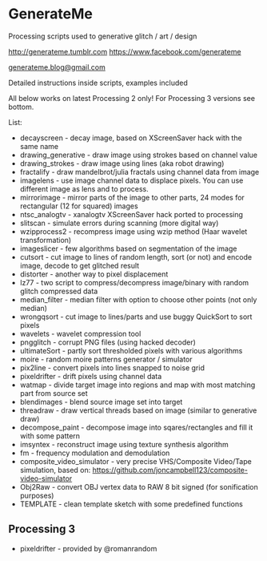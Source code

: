 # GenerateMe
Processing scripts used to generative glitch / art / design

http://generateme.tumblr.com
https://www.facebook.com/generateme

generateme.blog@gmail.com

Detailed instructions inside scripts, examples included

All below works on latest Processing 2 only! For Processing 3 versions see bottom.

List:
  * decayscreen - decay image, based on XScreenSaver hack with the same name
  * drawing_generative - draw image using strokes based on channel value
  * drawing_strokes - draw image using lines (aka robot drawing)
  * fractalify - draw mandelbrot/julia fractals using channel data from image
  * imagelens - use image channel data to displace pixels. You can use different image as lens and to process.
  * mirrorimage - mirror parts of the image to other parts, 24 modes for rectangular (12 for squared) images
  * ntsc_analogtv - xanalogtv XScreenSaver hack ported to processing
  * slitscan - simulate errors during scanning (more digital way)
  * wzipprocess2 - recompress image using wzip method (Haar wavelet transformation)
  * imageslicer - few algorithms based on segmentation of the image
  * cutsort - cut image to lines of random length, sort (or not) and encode image, decode to get glitched result
  * distorter - another way to pixel displacement
  * lz77 - two script to compress/decompress image/binary with random glitch compressed data
  * median_filter - median filter with option to choose other points (not only median)
  * wrongqsort - cut image to lines/parts and use buggy QuickSort to sort pixels
  * wavelets - wavelet compression tool
  * pngglitch - corrupt PNG files (using hacked decoder)
  * ultimateSort - partly sort thresholded pixels with various algorithms
  * moire - random moire patterns generator / simulator
  * pix2line - convert pixels into lines snapped to noise grid
  * pixeldrifter - drift pixels using channel data
  * watmap - divide target image into regions and map with most matching part from source set
  * blendimages - blend source image set into target
  * threadraw - draw vertical threads based on image (similar to generative draw)
  * decompose_paint - decompose image into sqares/rectangles and fill it with some pattern
  * imsyntex - reconstruct image using texture synthesis algorithm
  * fm - frequency modulation and demodulation
  * composite_video_simulator - very precise VHS/Composite Video/Tape simulation, based on: https://github.com/joncampbell123/composite-video-simulator
  * Obj2Raw - convert OBJ vertex data to RAW 8 bit signed (for sonification purposes)
  * TEMPLATE - clean template sketch with some predefined functions
  
## Processing 3

  * pixeldrifter - provided by @romanrandom
